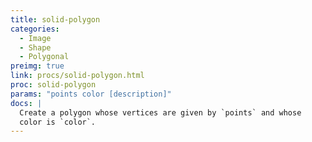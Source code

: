 ```yaml
---
title: solid-polygon
categories: 
  - Image
  - Shape
  - Polygonal
preimg: true
link: procs/solid-polygon.html
proc: solid-polygon
params: "points color [description]"
docs: |
  Create a polygon whose vertices are given by `points` and whose
  color is `color`.
---
```

